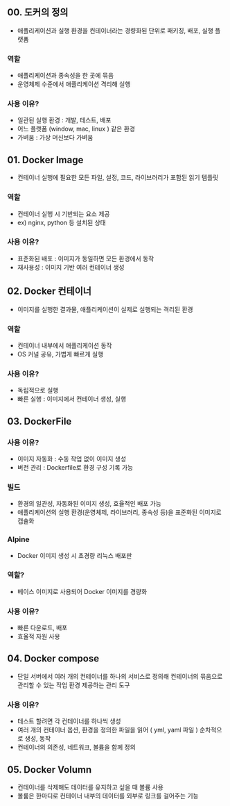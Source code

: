 ## 00.  도커의 정의
- 애플리케이션과 실행 환경을 컨테이너라는 경량화된 단위로 패키징, 배포, 실행 플랫폼 

### 역할
- 애플리케이션과 종속성을 한 곳에 묶음
- 운영체제 수준에서 애플리케이션 격리해 실행

### 사용 이유?
- 일관된 실행 환경 : 개발, 테스트, 배포
- 어느 플랫폼 (window, mac, linux ) 같은 환경
- 가벼움 : 가상 머신보다 가벼움

## 01.  Docker Image
- 컨테이너 실행에 필요한 모든 파일, 설정, 코드, 라이브러리가 포함된 읽기 템플릿

### 역할
- 컨테이너 실행 시 기반되는 요소 제공
- ex) nginx, python 등 설치된 상태

### 사용 이유?
- 표준화된 배포 : 이미지가 동일하면 모든 환경에서 동작
- 재사용성 : 이미지 기반 여러 컨테이너 생성

## 02.  Docker 컨테이너
- 이미지를 실행한 결과물, 애플리케이션이 실제로 실행되는 격리된 환경

### 역할
- 컨테이너 내부에서 애플리케이션 동작
- OS 커널 공유, 가볍게 빠르게 실행

### 사용 이유?
- 독립적으로 실행
- 빠른 실행 : 이미지에서 컨테이너 생성, 실행

## 03.  DockerFile
### 사용 이유?
- 이미지 자동화 : 수동 작업 없이 이미지 생성
- 버전 관리 : Dockerfile로 환경 구성 기록 가능

### 빌드
- 환경의 일관성, 자동화된 이미지 생성, 효율적인 배포 가능
- 애플리케이션의 실행 환경(운영체제, 라이브러리, 종속성 등)을 표준화된 이미지로 캡슐화

### Alpine
- Docker 이미지 생성 시 초경량 리눅스 배포판

### 역할?
- 베이스 이미지로 사용되어 Docker 이미지를 경량화

### 사용 이유?
- 빠른 다운로드, 배포
- 효율적 자원 사용

## 04.  Docker compose
- 단일 서버에서 여러 개의 컨테이너를 하나의 서비스로 정의해 컨테이너의 묶움으로 관리할 수 있는 작업 환경 제공하는 관리 도구

### 사용 이유?
- 테스트 할려면 각 컨테이너를 하나씩 생성
- 여러 개의 컨테이너 옵션, 환경을 정의한 파일을 읽어 ( yml, yaml 파일 ) 순차적으로 생성, 동작
- 컨테이너의 의존성, 네트워크, 볼륨을 함께 정의

## 05.  Docker Volumn
- 컨테이너를 삭제해도 데이터를 유지하고 싶을 때 볼륨 사용
- 볼륨은 한마디로 컨테이너 내부의 데이터를 외부로 링크를 걸어주는 기능
